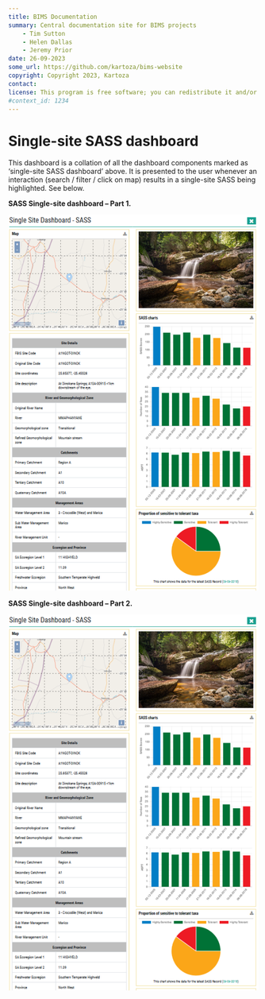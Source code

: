 ```yaml
---
title: BIMS Documentation
summary: Central documentation site for BIMS projects
    - Tim Sutton
    - Helen Dallas
    - Jeremy Prior
date: 26-09-2023
some_url: https://github.com/kartoza/bims-website
copyright: Copyright 2023, Kartoza
contact: 
license: This program is free software; you can redistribute it and/or modify it under the terms of the GNU Affero General Public License as published by the Free Software Foundation; either version 3 of the License, or (at your option) any later version.
#context_id: 1234
---
```


# Single-site SASS dashboard

This dashboard is a collation of all the dashboard components marked as ‘single-site SASS dashboard’ above. It is presented to the user whenever an interaction (search / filter / click on map) results in a single-site SASS being highlighted. See below.

**SASS Single-site dashboard – Part 1.**

![SASS Single-site 1](img/sass-single-site-1.png)

**SASS Single-site dashboard – Part 2.**

![SASS Single-site 1](img/sass-single-site-1.png)
